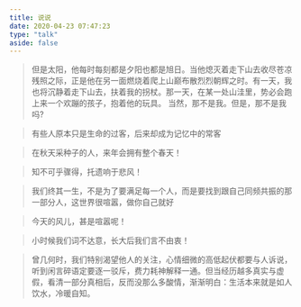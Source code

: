 ```yaml
---
title: 说说
date: 2020-04-23 07:47:23
type: "talk"
aside: false
---
```

> 但是太阳，他每时每刻都是夕阳也都是旭日。当他熄灭着走下山去收尽苍凉残照之际，正是他在另一面燃烧着爬上山巅布散烈烈朝辉之时。有一天，我也将沉静着走下山去，扶着我的拐杖。那一天，在某一处山洼里，势必会跑上来一个欢蹦的孩子，抱着他的玩具。
> 当然，那不是我。但是，那不是我吗?

> 有些人原本只是生命的过客，后来却成为记忆中的常客

> 在秋天采种子的人，来年会拥有整个春天！

> 知不可乎骤得，托遗响于悲风！

> 我们终其一生，不是为了要满足每一个人，而是要找到跟自己同频共振的那一部分人，这世界很喧嚣，做你自己就好

> 今天的风儿，甚是喧嚣呢！

> 小时候我们词不达意，长大后我们言不由衷！

> 曾几何时，我们特别渴望他人的关注，心情细微的高低起伏都要与人诉说，听到闲言碎语定要逐一驳斥，费力耗神解释一通。但当经历越多真实与虚假，看清一部分真相后，反而没那么多酸情，渐渐明白：生活本来就是如人饮水，冷暖自知。
